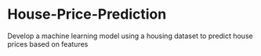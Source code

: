 # House-Price-Prediction
 Develop a machine learning model using a housing dataset to predict house prices based  on features

